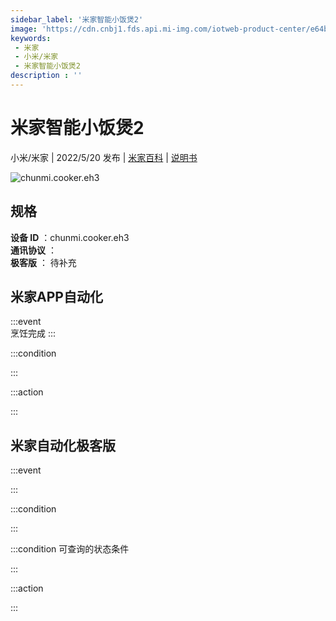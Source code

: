 ```yaml
---
sidebar_label: '米家智能小饭煲2'
image: 'https://cdn.cnbj1.fds.api.mi-img.com/iotweb-product-center/e64b3805103cebbe07f3dba5131761a6_1644988703305.png?GalaxyAccessKeyId=AKVGLQWBOVIRQ3XLEW&Expires=9223372036854775807&Signature=l+raDYjjFZaZ+lqIJ6LzOvvc3WM='
keywords: 
 - 米家
 - 小米/米家
 - 米家智能小饭煲2
description : ''
---
```

# 米家智能小饭煲2

小米/米家 | 2022/5/20 发布 | [米家百科](https://home.mi.com/webapp/content/baike/product/index.html?model=chunmi.cooker.eh3) | [说明书](https://home.mi.com/views/introduction.html?model=chunmi.cooker.eh3&region=cn)

![chunmi.cooker.eh3](https://cdn.cnbj1.fds.api.mi-img.com/iotweb-product-center/e64b3805103cebbe07f3dba5131761a6_1644988703305.png?GalaxyAccessKeyId=AKVGLQWBOVIRQ3XLEW&Expires=9223372036854775807&Signature=l+raDYjjFZaZ+lqIJ6LzOvvc3WM=)

## 规格  
> 
**设备 ID** ：chunmi.cooker.eh3  
**通讯协议** ：  
**极客版**  ： 待补充 


## 米家APP自动化  

:::event  
烹饪完成
:::

:::condition  

:::

:::action   

:::

## 米家自动化极客版  

:::event  

:::

:::condition  

:::

:::condition 可查询的状态条件  

:::

:::action  

:::

        
